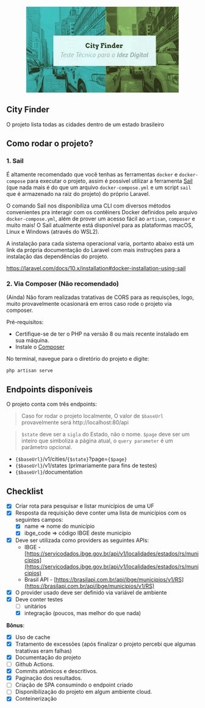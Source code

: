 <p align="center"><a href="https://idez.com.br/" target="_blank"><img src="./storage/images/thumbnail.png" width="400" alt="Idez"></a></p>

## City Finder

O projeto lista todas as cidades dentro de um estado brasileiro

## Como rodar o projeto?

### 1. Sail

É altamente recomendado que você tenhas as ferramentas `docker` e `docker-compose` para executar o projeto, assim é possível utilizar a ferramenta [Sail](https://laravel.com/docs/10.x/sail#introduction) (que nada mais é do que um arquivo `docker-compose.yml` e um script `sail` que é armazenado na raiz do projeto) do próprio Laravel.

O comando Sail nos disponibiliza uma CLI com diversos métodos convenientes pra interagir com os contêiners Docker definidos pelo arquivo `docker-compose.yml`, além de prover um acesso fácil ao `artisan`, `composer` e muito mais! O Sail atualmente está disponível para as plataformas macOS, Linux e Windows (através do WSL2).

A instalação para cada sistema operacional varia, portanto abaixo está um link da própria documentação do Laravel com mais instruções para a instalação das dependências do projeto.

https://laravel.com/docs/10.x/installation#docker-installation-using-sail

### 2. Via Composer (Não recomendado)

(Ainda) Não foram realizadas tratativas de CORS para as requisções, logo, muito provavelmente ocasionará em erros caso rode o projeto via composer.

Pré-requisitos:

- Certifique-se de ter o PHP na versão 8 ou mais recente instalado em sua máquina.
- Instale o [Composer](https://getcomposer.org/download/)

No terminal, navegue para o diretório do projeto e digite:

```bash
php artisan serve
```

## Endpoints disponíveis

O projeto conta com três endpoints:

> Caso for rodar o projeto localmente, O valor de `$baseUrl` provavelmente será http://localhost:80/api

> `$state` deve ser a `sigla` do Estado, não o nome.
> `$page` deve ser um inteiro que simboliza a página atual, o `query parameter` é um parâmetro opcional.

- `{$baseUrl}`/v1/cities/`{$state}`?page=`{$page}`
- `{$baseUrl}`/v1/states (primariamente para fins de testes)
- `{$baseUrl}`/documentation

## Checklist

- [x] Criar rota para pesquisar e listar municípios de uma UF
- [x] Resposta da requisição deve conter uma lista de municípios com os seguintes campos:
  - [x] name ⇒ nome do município
  - [x] ibge_code ⇒ código IBGE deste município
- [x] Deve ser utilizada como providers as seguintes APIs:
  - IBGE - [https://servicodados.ibge.gov.br/api/v1/localidades/estados/rs/municipios](https://servicodados.ibge.gov.br/api/v1/localidades/estados/rs/municipios)
  - Brasil API - [https://brasilapi.com.br/api/ibge/municipios/v1/RS](https://brasilapi.com.br/api/ibge/municipios/v1/RS)
- [x] O provider usado deve ser definido via variável de ambiente
- [x] Deve conter testes
  - [ ] unitários
  - [x] integração (poucos, mas melhor do que nada)

**Bônus**:

- [x] Uso de cache
- [x] Tratamento de excessões (após finalizar o projeto percebi que algumas tratativas eram falhas)
- [x] Documentação do projeto
- [ ] Github Actions.
- [x] Commits atômicos e descritivos.
- [x] Paginação dos resultados.
- [ ] Criação de SPA consumindo o endpoint criado
- [ ] Disponibilização do projeto em algum ambiente cloud.
- [x] Conteinerização
